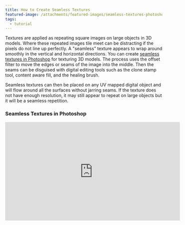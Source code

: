```yaml
---
title: How to Create Seamless Textures
featured-image: /attachments/featured-images/seamless-textures-photoshop-tutorial.jpg
tags:
  - tutorial
---
```


Textures are applied as repeating square images on large objects in 3D models. Where these repeated images tile meet can be distracting if the pixels do not line up perfectly. A "seamless" texture appears to wrap around smoothly in the vertical and horizontal directions. You can create [seamless textures in Photoshop](https://youtu.be/PJ7L4S5ylqg) for texturing 3D models. The process uses the offset filter to move the edges or seams of the image into the middle. Then the seams can be disguised with digital editing tools such as the clone stamp tool, content aware fill, and the healing brush.

Seamless textures can then be placed on any UV mapped digital object and will flow around all the surfaces without jarring seams. If the texture does not have enough resolution, it may still appear to repeat on large objects but it will be a seamless repetition.

<div class="video-grid">

<div class="video-card">

### Seamless Textures in Photoshop

<div class="iframe-16-9-container">
<iframe class="youTubeIframe" width="560" height="315" src="https://www.youtube.com/embed/PJ7L4S5ylqg?rel=0" title="YouTube video player" frameborder="0" allow="accelerometer; autoplay; clipboard-write; encrypted-media; gyroscope; picture-in-picture; web-share" allowfullscreen></iframe>
</div>
</div>

</div>
